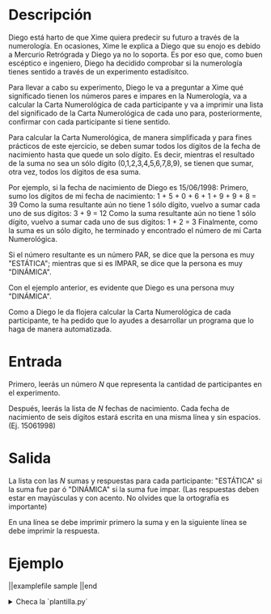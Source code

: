 # Descripción

Diego está harto de que Xime quiera predecir su futuro a través de la numerología. En ocasiones, Xime le explica a Diego que su enojo es debido a Mercurio Retrógrada y Diego ya no lo soporta. Es por eso que, como buen escéptico e ingeniero, Diego ha decidido comprobar si la numerología tienes sentido a través de un experimento estadísitco.

Para llevar a cabo su experimento, Diego le va a preguntar a Xime qué significado tienen los números pares e impares en la Numerología, va a calcular la Carta Numerológica de cada participante y va a imprimir una lista del significado de la Carta Numerológica de cada uno para, posteriormente, confirmar con cada participante si tiene sentido.

Para calcular la Carta Numerológica, de manera simplificada y para fines prácticos de este ejercicio, se deben sumar todos los dígitos de la fecha de nacimiento hasta que quede un solo dígito.
Es decir, mientras el resultado de la suma no sea un sólo dígito (0,1,2,3,4,5,6,7,8,9), se tienen que sumar, otra vez, todos los dígitos de esa suma.

Por ejemplo, si la fecha de nacimiento de Diego es 15/06/1998:
Primero, sumo los dígitos de mi fecha de nacimiento: 1 + 5 + 0 + 6 + 1 + 9 + 9 + 8 = 39
Como la suma resultante aún no tiene 1 sólo dígito, vuelvo a sumar cada uno de sus dígitos: 3 + 9 = 12
Como la suma resultante aún no tiene 1 sólo dígito, vuelvo a sumar cada uno de sus dígitos: 1 + 2 = 3
Finalmente, como la suma es un sólo dígito, he terminado y encontrado el número de mi Carta Numerológica.

Si el número resultante es un número PAR, se dice que la persona es muy "ESTÁTICA"; mientras que si es IMPAR, se dice que la persona es muy "DINÁMICA".

Con el ejemplo anterior, es evidente que Diego es una persona muy "DINÁMICA".

Como a Diego le da flojera calcular la Carta Numerológica de cada participante,
te ha pedido que lo ayudes a desarrollar un programa que lo haga de manera automatizada.

# Entrada

Primero, leerás un número $N$ que representa la cantidad de participantes en el experimento.

Después, leerás la lista de $N$ fechas de nacimiento. Cada fecha de nacimiento de seis dígitos estará escrita en una misma línea y sin espacios. (Ej. 15061998)

# Salida

La lista con las $N$ sumas y respuestas para cada participante: "ESTÁTICA" si la suma fue par ó "DINÁMICA" si la suma fue impar.
(Las respuestas deben estar en mayúsculas y con acento. No olvides que la ortografía es importante)

En una línea se debe imprimir primero la suma y en la siguiente línea se debe imprimir la respuesta.

# Ejemplo

||examplefile
sample
||end

<details><summary>Checa la `plantilla.py`</summary>

{{plantilla.py}}

</details>
